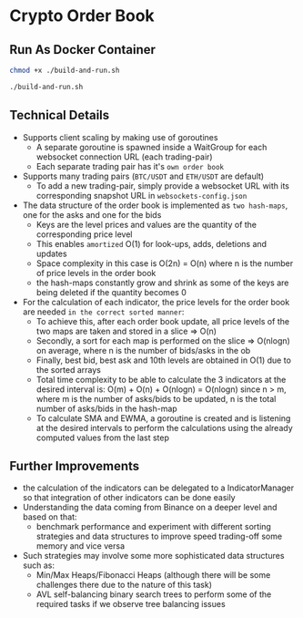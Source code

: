 # Crypto Order Book

## Run As Docker Container

```bash 
chmod +x ./build-and-run.sh
```

```bash 
./build-and-run.sh
```

## Technical Details
- Supports client scaling by making use of goroutines 
  - A separate goroutine is spawned inside a WaitGroup for each websocket connection URL (each trading-pair)
  - Each separate trading pair has it's `own order book`
- Supports many trading pairs (`BTC/USDT` and `ETH/USDT` are default)
  - To add a new trading-pair, simply provide a websocket URL with its corresponding snapshot URL in `websockets-config.json`
- The data structure of the order book is implemented as `two hash-maps`, one for the asks and one for the bids
  - Keys are the level prices and values are the quantity of the corresponding price level
  - This enables `amortized` O(1) for look-ups, adds, deletions and updates
  - Space complexity in this case is O(2n) = O(n) where n is the number of price levels in the order book
  - the hash-maps constantly grow and shrink as some of the keys are being deleted if the quantity becomes 0
- For the calculation of each indicator, the price levels for the order book are needed `in the correct sorted manner`:
  - To achieve this, after each order book update, all price levels of the two maps are taken and stored in a slice => O(n)
  - Secondly, a sort for each map is performed on the slice => O(nlogn) on average, where n is the number of bids/asks in the ob
  - Finally, best bid, best ask and 10th levels are obtained in O(1) due to the sorted arrays
  - Total time complexity to be able to calculate the 3 indicators at the desired interval is: O(m) + O(n) + O(nlogn) = O(nlogn) since n > m,
  where m is the number of asks/bids to be updated, n is the total number of asks/bids in the hash-map
  - To calculate SMA and EWMA, a goroutine is created and is listening at the desired intervals to perform the calculations
  using the already computed values from the last step

## Further Improvements
- the calculation of the indicators can be delegated to a IndicatorManager so that integration of other indicators can be done easily
- Understanding the data coming from Binance on a deeper level and based on that:
  - benchmark performance and experiment with different sorting strategies and data structures to improve speed trading-off some memory and vice versa
- Such strategies may involve some more sophisticated data structures such as:
  - Min/Max Heaps/Fibonacci Heaps (although there will be some challenges there due to the nature of this task)
  - AVL self-balancing binary search trees to perform some of the required tasks if we observe tree balancing issues
